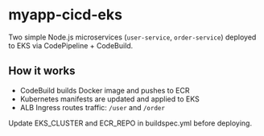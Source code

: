 # myapp-cicd-eks

Two simple Node.js microservices (`user-service`, `order-service`) deployed to EKS via CodePipeline + CodeBuild.

## How it works

- CodeBuild builds Docker image and pushes to ECR
- Kubernetes manifests are updated and applied to EKS
- ALB Ingress routes traffic: `/user` and `/order`

Update EKS_CLUSTER and ECR_REPO in buildspec.yml before deploying.
